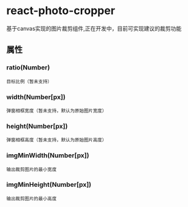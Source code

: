 # react-photo-cropper

基于canvas实现的图片裁剪组件,正在开发中，目前可实现建议的裁剪功能

## 属性


### ratio(Number)
    目标比例（暂未支持）
### width(Number[px])
    弹窗相框宽度（暂未支持，默认为原始图片宽度）
### height(Number[px])
    弹窗相框高度（暂未支持，默认为原始图片高度）
### imgMinWidth(Number[px])
    输出裁剪图片的最小宽度
### imgMinHeight(Number[px])
    输出裁剪图片的最小高度